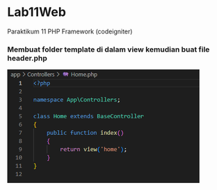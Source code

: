# Lab11Web
Paraktikum 11 PHP Framework (codeigniter)

### Membuat folder template di dalam view kemudian buat file header.php

![1png](public/img/1.png)